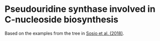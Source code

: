Pseudouridine synthase involved in C-nucleoside biosynthesis
===========================

Based on the examples from the tree in [Sosio et al. (2018)](https://doi.org/10.1016/j.chembiol.2018.02.008).
